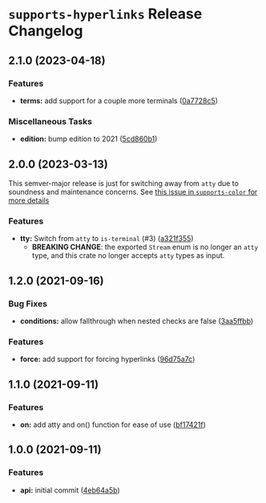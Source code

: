 # `supports-hyperlinks` Release Changelog

<a name="2.1.0"></a>
## 2.1.0 (2023-04-18)

### Features

* **terms:** add support for a couple more terminals ([0a7728c5](https://github.com/zkat/supports-hyperlinks/commit/0a7728c5b2d67a7bb52d497c2ce567a2d496d9db))

### Miscellaneous Tasks

* **edition:** bump edition to 2021 ([5cd860b1](https://github.com/zkat/supports-hyperlinks/commit/5cd860b1c36ebc0820ad66bf5736609f83365830))

<a name="2.0.0"></a>
## 2.0.0 (2023-03-13)

This semver-major release is just for switching away from `atty` due to
soundness and maintenance concerns. See [this issue in `supports-color` for
more details](https://github.com/zkat/supports-color/issues/9)

### Features

* **tty:** Switch from `atty` to `is-terminal` (#3) ([a321f355](https://github.com/zkat/supports-hyperlinks/commit/a321f35558f9dcb47d225c25e74d8c0d911bbaa8))
    * **BREAKING CHANGE**: the exported `Stream` enum is no longer an `atty` type, and this crate no longer accepts `atty` types as input.

<a name="1.2.0"></a>
## 1.2.0 (2021-09-16)

### Bug Fixes

* **conditions:** allow fallthrough when nested checks are false ([3aa5ffbb](https://github.com/zkat/supports-hyperlinks/commit/3aa5ffbba5bd1c902864f4fa4f3f9bbd0c0bcb0b))

### Features

* **force:** add support for forcing hyperlinks ([96d75a7c](https://github.com/zkat/supports-hyperlinks/commit/96d75a7ce7bac6a6fd3f7630eb0579750d4ebb82))

<a name="1.1.0"></a>
## 1.1.0 (2021-09-11)

### Features

* **on:** add atty and on() function for ease of use ([bf17421f](https://github.com/zkat/supports-hyperlinks/commit/bf17421f14791ab6308d209c5c0eda72081bd664))

<a name="1.0.0"></a>
## 1.0.0 (2021-09-11)

### Features

* **api:** initial commit ([4eb64a5b](https://github.com/zkat/supports-hyperlinks/commit/4eb64a5b67ff913ce269077e01f430d45a5aa40d))
